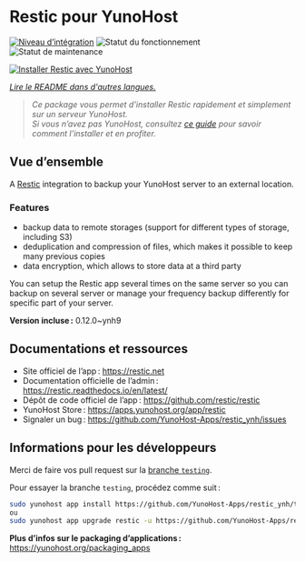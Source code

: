 <!--
Nota bene : ce README est automatiquement généré par <https://github.com/YunoHost/apps/tree/master/tools/readme_generator>
Il NE doit PAS être modifié à la main.
-->

# Restic pour YunoHost

[![Niveau d’intégration](https://dash.yunohost.org/integration/restic.svg)](https://ci-apps.yunohost.org/ci/apps/restic/) ![Statut du fonctionnement](https://ci-apps.yunohost.org/ci/badges/restic.status.svg) ![Statut de maintenance](https://ci-apps.yunohost.org/ci/badges/restic.maintain.svg)

[![Installer Restic avec YunoHost](https://install-app.yunohost.org/install-with-yunohost.svg)](https://install-app.yunohost.org/?app=restic)

*[Lire le README dans d'autres langues.](./ALL_README.md)*

> *Ce package vous permet d’installer Restic rapidement et simplement sur un serveur YunoHost.*  
> *Si vous n’avez pas YunoHost, consultez [ce guide](https://yunohost.org/install) pour savoir comment l’installer et en profiter.*

## Vue d’ensemble

A [Restic](https://restic.net/) integration to backup your YunoHost server to an external location.

### Features

- backup data to remote storages (support for different types of storage, including S3)
- deduplication and compression of files, which makes it possible to keep many previous copies
- data encryption, which allows to store data at a third party

You can setup the Restic app several times on the same server so you can backup on several server or manage your frequency backup differently for specific part of your server.


**Version incluse :** 0.12.0~ynh9
## Documentations et ressources

- Site officiel de l’app : <https://restic.net>
- Documentation officielle de l’admin : <https://restic.readthedocs.io/en/latest/>
- Dépôt de code officiel de l’app : <https://github.com/restic/restic>
- YunoHost Store : <https://apps.yunohost.org/app/restic>
- Signaler un bug : <https://github.com/YunoHost-Apps/restic_ynh/issues>

## Informations pour les développeurs

Merci de faire vos pull request sur la [branche `testing`](https://github.com/YunoHost-Apps/restic_ynh/tree/testing).

Pour essayer la branche `testing`, procédez comme suit :

```bash
sudo yunohost app install https://github.com/YunoHost-Apps/restic_ynh/tree/testing --debug
ou
sudo yunohost app upgrade restic -u https://github.com/YunoHost-Apps/restic_ynh/tree/testing --debug
```

**Plus d’infos sur le packaging d’applications :** <https://yunohost.org/packaging_apps>

